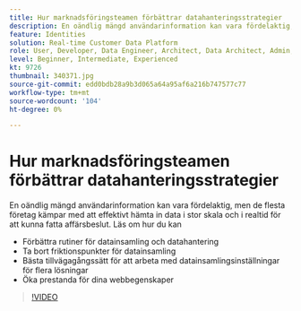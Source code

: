 ```yaml
---
title: Hur marknadsföringsteamen förbättrar datahanteringsstrategier
description: En oändlig mängd användarinformation kan vara fördelaktig, men de flesta företag kämpar med att effektivt hämta in data i stor skala och i realtid för att kunna fatta affärsbeslut.
feature: Identities
solution: Real-time Customer Data Platform
role: User, Developer, Data Engineer, Architect, Data Architect, Admin, Leader
level: Beginner, Intermediate, Experienced
kt: 9726
thumbnail: 340371.jpg
source-git-commit: edd0bdb28a9b3d065a64a95af6a216b747577c77
workflow-type: tm+mt
source-wordcount: '104'
ht-degree: 0%

---
```


# Hur marknadsföringsteamen förbättrar datahanteringsstrategier

En oändlig mängd användarinformation kan vara fördelaktig, men de flesta företag kämpar med att effektivt hämta in data i stor skala och i realtid för att kunna fatta affärsbeslut. Läs om hur du kan

* Förbättra rutiner för datainsamling och datahantering
* Ta bort friktionspunkter för datainsamling
* Bästa tillvägagångssätt för att arbeta med datainsamlingsinställningar för flera lösningar
* Öka prestanda för dina webbegenskaper

>[!VIDEO](https://video.tv.adobe.com/v/340371/?quality=12&learn=on)
